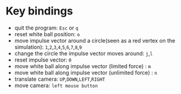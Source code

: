 # Key bindings

- quit the program: `Esc` or `q`
- reset white ball position: `o`
- move impulse vector around a circle(seen as a red vertex on the simulation): `1`,`2`,`3`,`4`,`5`,`6`,`7`,`8`,`9`
- change the circle the impulse vector moves around: `j`,`l`
- reset impulse vector: `0`
- move white ball along impulse vector (limited force) : `m`
- move white ball along impulse vector (unlimited force) : `n`
- translate camera: `UP`,`DOWN`,`LEFT`,`RIGHT`
- move camera: `left mouse button`
